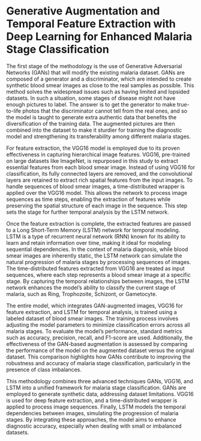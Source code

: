 # Generative Augmentation and Temporal Feature Extraction with Deep Learning for Enhanced Malaria Stage Classification

The first stage of the methodology is the use of Generative Adversarial Networks (GANs) that will modify the existing malaria dataset. GANs are composed of a generator and a discriminator, which are intended to create synthetic blood smear images as close to the real samples as possible. This method solves the widespread issues such as having limited and lopsided datasets. In such a situation, some stages of disease might not have enough pictures to label. The answer is to get the generator to make true-to-life photos that the discriminator cannot tell from the real ones, and so the model is taught to generate extra authentic data that benefits the diversification of the training data. The augmented pictures are then combined into the dataset to make it sturdier for training the diagnostic model and strengthening its transferability among different malaria stages.

For feature extraction, the VGG16 model is employed due to its proven effectiveness in capturing hierarchical image features. VGG16, pre-trained on large datasets like ImageNet, is repurposed in this study to extract essential features from each blood smear image. Instead of using VGG16 for classification, its fully connected layers are removed, and the convolutional layers are retained to extract rich spatial features from the input images. To handle sequences of blood smear images, a time-distributed wrapper is applied over the VGG16 model. This allows the network to process image sequences as time steps, enabling the extraction of features while preserving the spatial structure of each image in the sequence. This step sets the stage for further temporal analysis by the LSTM network.

Once the feature extraction is complete, the extracted features are passed to a Long Short-Term Memory (LSTM) network for temporal modeling. LSTM is a type of recurrent neural network (RNN) known for its ability to learn and retain information over time, making it ideal for modeling sequential dependencies. In the context of malaria diagnosis, while blood smear images are inherently static, the LSTM network can simulate the natural progression of malaria stages by processing sequences of images. The time-distributed features extracted from VGG16 are treated as input sequences, where each step represents a blood smear image at a specific stage. By capturing the temporal relationships between images, the LSTM network enhances the model’s ability to classify the current stage of malaria, such as Ring, Trophozoite, Schizont, or Gametocyte.

The entire model, which integrates GAN-augmented images, VGG16 for feature extraction, and LSTM for temporal analysis, is trained using a labeled dataset of blood smear images. The training process involves adjusting the model parameters to minimize classification errors across all malaria stages. To evaluate the model’s performance, standard metrics such as accuracy, precision, recall, and F1-score are used. Additionally, the effectiveness of the GAN-based augmentation is assessed by comparing the performance of the model on the augmented dataset versus the original dataset. This comparison highlights how GANs contribute to improving the robustness and accuracy of malaria stage classification, particularly in the presence of class imbalances.

This methodology combines three advanced techniques GANs, VGG16, and LSTM into a unified framework for malaria stage classification. GANs are employed to generate synthetic data, addressing dataset limitations. VGG16 is used for deep feature extraction, and a time-distributed wrapper is applied to process image sequences. Finally, LSTM models the temporal dependencies between images, simulating the progression of malaria stages. By integrating these approaches, the model aims to enhance diagnostic accuracy, especially when dealing with small or imbalanced datasets.
